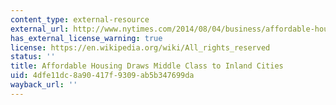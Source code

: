 ```yaml
---
content_type: external-resource
external_url: http://www.nytimes.com/2014/08/04/business/affordable-housing-drives-middle-class-to-cities-inland.html?_r=0
has_external_license_warning: true
license: https://en.wikipedia.org/wiki/All_rights_reserved
status: ''
title: Affordable Housing Draws Middle Class to Inland Cities
uid: 4dfe11dc-8a90-417f-9309-ab5b347699da
wayback_url: ''
---
```

